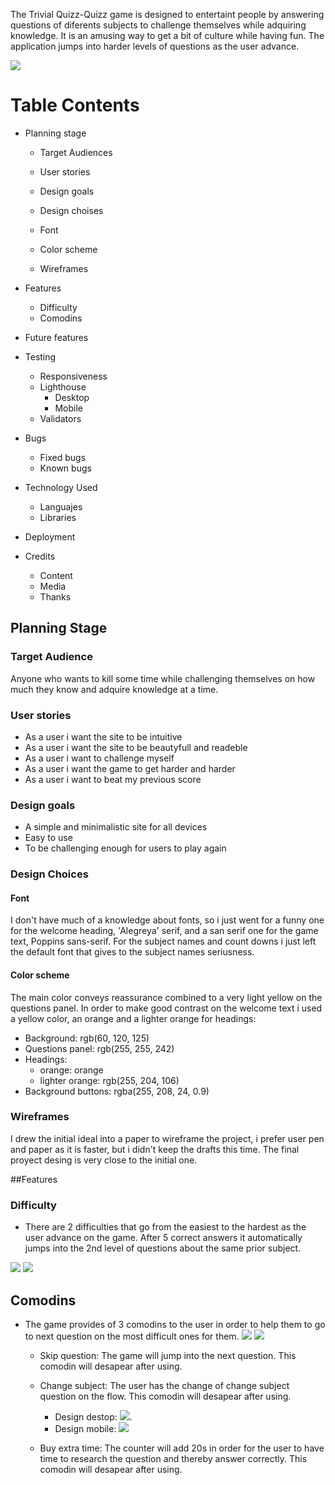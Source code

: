 

The Trivial Quizz-Quizz game is designed to entertaint people by answering questions of diferents subjects to challenge themselves while adquiring knowledge. It is an amusing way to get a bit of culture while having fun.
The application jumps into harder levels of questions as the user advance.

![](../assets/images/devices-desing.jpg)

# Table Contents

  - Planning stage
    - Target Audiences
    - User stories
    - Design goals
    - Design choises
    - Font
    - Color scheme

    - Wireframes

  - Features
    - Difficulty
    - Comodins

  - Future features
  - Testing
    - Responsiveness
    - Lighthouse
      - Desktop
      - Mobile
    - Validators

  - Bugs
    - Fixed bugs
    - Known bugs
  - Technology Used
    - Languajes
    - Libraries

  - Deployment
  - Credits
    - Content
    - Media
    - Thanks

## Planning Stage

  ### Target Audience

  Anyone who wants to kill some time while challenging themselves on how much they know and adquire knowledge at a time.

  ### User stories

   - As a user i want the site to be intuitive
   - As a user i want the site to be beautyfull and readeble
   - As a user i want to challenge myself
   - As a user i want the game to get harder and harder
   - As a user i want to beat my previous score

   ### Design goals

   - A simple and minimalistic site for all devices
   - Easy to use
   - To be challenging enough for users to play again

  ### Design Choices

  #### Font

  I don't have much of a knowledge about fonts, so i just went for a funny one for the welcome heading, 'Alegreya' serif, and a san serif one for the game text, Poppins sans-serif. For the subject names and count downs i just left the default font that gives to  the subject names seriusness.

  #### Color scheme

  The main color conveys reassurance combined to a very light yellow on the questions panel.
  In order to make good contrast on the welcome text i used a yellow color, an orange and a lighter orange for headings:

   - Background: rgb(60, 120, 125)
   - Questions panel: rgb(255, 255, 242)
   - Headings:
       - orange: orange
       - lighter orange: rgb(255, 204, 106)
  - Background buttons: rgba(255, 208, 24, 0.9)

  ### Wireframes
  I drew the initial ideal into a paper to wireframe the project, i prefer user pen and paper as it is faster, but i didn't keep the drafts this time. The final proyect desing is very close to the initial one.

  ##Features

  ### Difficulty

   - There are 2 difficulties that go from the easiest to the hardest as the user advance on the game.
    After 5 correct answers it automatically jumps into the 2nd level of questions about the same prior subject.

  ![](../assets/images/level-1.png)
  ![](../assets/images/level-2.png)

  ## Comodins

   - The game provides of 3 comodins to the user in order to help them to go to next question on the most difficult ones for them.
   ![](../assets/images/comodins-desktop.png)
   ![](../assets/images/comodins-mobile.png)

        - Skip question:
        The game will jump into the next question.
        This comodin will desapear after using.

        - Change subject:
        The user has the change of change subject question on the flow.
        This comodin will desapear after using.
           - Design destop: ![](../assets/images/change-subject-desktop.png).
           - Design mobile: ![](../assets/images/change-subject-mobile.png)

        - Buy extra time:
        The counter will add 20s in order for the user to have time to research the question and thereby answer correctly.
        This comodin will desapear after using.
